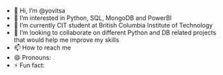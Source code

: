 - 👋 Hi, I’m @yovitsa
- 👀 I’m interested in Python, SQL, MongoDB and PowerBI
- 🌱 I’m currently CIT student at British Columbia Institute of Technology
- 💞️ I’m looking to collaborate on different Python and DB related projects that would help me improve my skills
- 📫 How to reach me 
- 😄 Pronouns:
- ⚡ Fun fact: 

<!---
yovitsa/yovitsa is a ✨ special ✨ repository because its `README.md` (this file) appears on your GitHub profile.
You can click the Preview link to take a look at your changes.
--->
